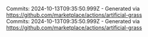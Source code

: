 Commits: 2024-10-13T09:35:50.999Z - Generated via https://github.com/marketplace/actions/artificial-grass
<br>
Commits: 2024-10-13T09:35:50.999Z - Generated via https://github.com/marketplace/actions/artificial-grass
<br>
